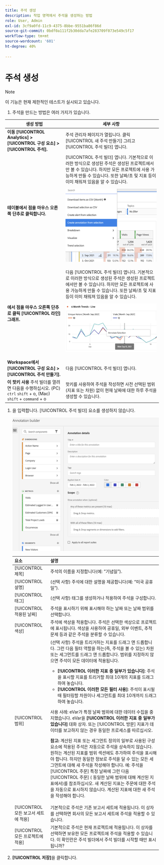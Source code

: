 ```yaml
---
title: 주석 생성
description: 작업 영역에서 주석을 생성하는 방법
role: User, Admin
exl-id: 3cf9a0fd-11c9-4375-8bbe-9551ba86f86d
source-git-commit: 0bdf0a111f2b30dda7afe283709f073e549c5f17
workflow-type: tm+mt
source-wordcount: '601'
ht-degree: 40%

---
```


# 주석 생성

>[!NOTE]
>
>이 기능은 현재 제한적인 테스트가 실시되고 있습니다.

1. 주석을 만드는 방법은 여러 가지가 있습니다.

| 생성 방법 | 세부 사항 |
| --- | --- |
| **이동 [!UICONTROL Analytics] > [!UICONTROL 구성 요소] > [!UICONTROL 주석].** | 주석 관리자 페이지가 열립니다. 클릭 [!UICONTROL 새 주석 만들기] 그리고 [!UICONTROL 주석 빌더] 엽니다. |
| **테이블에서 점을 마우스 오른쪽 단추로 클릭합니다.** | [!UICONTROL 주석 빌더] 엽니다. 기본적으로 이러한 방식으로 생성된 주석은 생성된 프로젝트에서만 볼 수 있습니다. 하지만 모든 프로젝트에 사용 가능하게 만들 수 있습니다. 또한 날짜/초 및 지표 등이 이미 채워져 있음을 알 수 있습니다.<p>![](assets/annotate-table.png) |
| **에서 점을 마우스 오른쪽 단추로 클릭 [!UICONTROL 라인] 그래프.** | 다음 [!UICONTROL 주석 빌더] 엽니다. 기본적으로 이러한 방식으로 생성된 주석은 생성된 프로젝트에서만 볼 수 있습니다. 하지만 모든 프로젝트에 사용 가능하게 만들 수 있습니다. 또한 날짜/초 및 지표 등이 이미 채워져 있음을 알 수 있습니다.<p>![](assets/annotate-line.png) |
| **Workspace에서 [!UICONTROL 구성 요소] > [!UICONTROL 주석 만들기].** | 다음 [!UICONTROL 주석 빌더] 엽니다. |
| **이 핫키 사용** 주석 빌더를 열려면 다음을 수행하십시오. (PC) `ctrl` `shift` + o, (Mac) `shift` + `command` + o | 핫키를 사용하여 주석을 작성하면 사전 선택된 범위(지표 또는 차원) 없이 현재 날짜에 대한 하루 주석을 생성할 수 있습니다. |

1. 을 입력합니다. [!UICONTROL 주석 빌더] 요소를 생성하지 않습니다.

   ![](assets/ann-builder.png)

   | 요소 | 설명 |
   | --- | --- |
   | [!UICONTROL 제목] | 주석의 이름을 지정합니다(예: “기념일”). |
   | [!UICONTROL 설명] | (선택 사항) 주석에 대한 설명을 제공합니다(예: “미국 공휴일”). |
   | [!UICONTROL 태그] | (선택 사항) 태그를 생성하거나 적용하여 주석을 구성합니다. |
   | [!UICONTROL 적용된 날짜] | 주석을 표시하기 위해 표시해야 하는 날짜 또는 날짜 범위를 선택합니다. |
   | [!UICONTROL 색상] | 주석에 색상을 적용합니다. 주석은 선택한 색상으로 프로젝트에 표시됩니다. 색상을 사용하여 공휴일, 외부 이벤트, 추적 문제 등과 같은 주석을 분류할 수 있습니다. |
   | [!UICONTROL 범위] | (선택 사항) 주석을 트리거하는 지표를 드래그 앤 드롭합니다. 그런 다음 필터 역할을 하는(즉, 주석을 볼 수 있는) 차원 또는 세그먼트를 드래그 앤 드롭합니다. 범위를 지정하지 않으면 주석이 모든 데이터에 적용됩니다.<ul><li>**[!UICONTROL 이러한 지표 중 일부가 있습니다]**: 주석을 표시할 지표를 트리거할 최대 10개의 지표를 드래그하여 놓습니다.</li><li>**[!UICONTROL 이러한 모든 필터 사용]**: 주석이 표시될 때 필터링할 차원이나 세그먼트를 최대 10개까지 드래그하여 놓습니다.</li></ul><p>사용 사례: eVar가 특정 날짜 범위에 대한 데이터 수집을 중지했습니다. eVar을 **[!UICONTROL 이러한 지표 중 일부가 있습니다]** 대화 상자. 또는 [!UICONTROL 방문] 지표가 데이터를 보고하지 않는 경우 동일한 프로세스를 따르십시오.<p>**참고:** 계산된 지표 또는 세그먼트 정의의 일부로 사용된 구성 요소에 적용된 주석은 자동으로 주석을 상속하지 않습니다. 원하는 계산된 지표를 범위 섹션에도 추가하여 주석을 표시해야 합니다. 하지만 동일한 정보로 주석을 달 수 있는 모든 세그먼트에 대해 새 주석을 작성해야 합니다. 예: 주석을 [!UICONTROL 주문] 특정 날짜에 그런 다음 [!UICONTROL 주문] ( 동일한 날짜 범위에 대해 계산된 지표에서)를 참조하십시오. 새 계산된 지표는 주문에 대한 주석을 자동으로 표시하지 않습니다. 계산된 지표에 대한 새 주석을 작성해야 합니다. |
   | [!UICONTROL 모든 보고서 세트에 적용] | 기본적으로 주석은 기존 보고서 세트에 적용됩니다. 이 상자를 선택하면 회사의 모든 보고서 세트에 주석을 적용할 수 있습니다. |
   | [!UICONTROL 모든 프로젝트에 적용] | 기본적으로 주석은 현재 프로젝트에 적용됩니다. 이 상자를 선택하면 보유한 모든 프로젝트에 주석을 적용할 수 있습니다. 이 확인란은 주석 빌더에서 주석 빌더를 시작할 때만 표시됩니까? |

1. **[!UICONTROL 저장]**&#x200B;을 클릭합니다.
